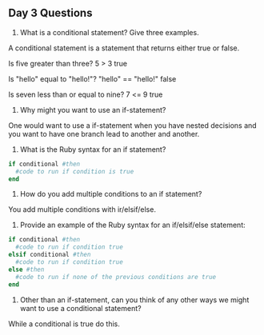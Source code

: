 ## Day 3 Questions

1. What is a conditional statement? Give three examples.

  A conditional statement is a statement that returns either true or false.

  Is five greater than three?
  5 > 3
  true

  Is "hello" equal to "hello!"?
  "hello" == "hello!"
  false

  Is seven less than or equal to nine?
  7 <= 9
  true

1. Why might you want to use an if-statement?

  One would want to use a if-statement when you have nested decisions and you want to have one branch lead to another and another.

1. What is the Ruby syntax for an if statement?

  ```Ruby
  if conditional #then
    #code to run if condition is true
  end
  ```

1. How do you add multiple conditions to an if statement?

  You add multiple conditions with ir/elsif/else.

1. Provide an example of the Ruby syntax for an if/elsif/else statement:

  ```Ruby
  if conditional #then
    #code to run if condition true
  elsif conditional #then
    #code to run if condition true
  else #then
    #code to run if none of the previous conditions are true
  end
  ```

1. Other than an if-statement, can you think of any other ways we might want to use a conditional statement?

  While a conditional is true do this.
